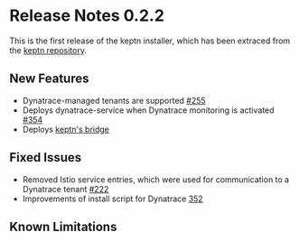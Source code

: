 # Release Notes 0.2.2

This is the first release of the keptn installer, which has been extraced from the [keptn repository](https://github.com/keptn/keptn).

## New Features
- Dynatrace-managed tenants are supported [#255](https://github.com/keptn/keptn/issues/255)
- Deploys dynatrace-service when Dynatrace monitoring is activated [#354](https://github.com/keptn/keptn/issues/354)
- Deploys [keptn's bridge](https://github.com/keptn/bridge)

## Fixed Issues
- Removed Istio service entries, which were used for communication to a Dynatrace tenant [#222](https://github.com/keptn/keptn/issues/222)
- Improvements of install script for Dynatrace [352](https://github.com/keptn/keptn/issues/352)

## Known Limitations
